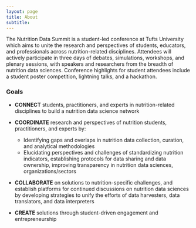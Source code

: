 ```yaml
---
layout: page
title: About 
subtitle: 
---
```


The Nutrition Data Summit is a student-led conference at Tufts University which aims to unite the research and perspectives of students, educators, and professionals across nutrition-related disciplines. Attendees will actively participate in three days of debates, simulations, workshops, and plenary sessions, with speakers and researchers from the breadth of nutrition data sciences. Conference highlights for student attendees include a student poster competition, lightning talks, and a hackathon.

### Goals

- <b>CONNECT</b> students, practitioners, and experts in nutrition-related disciplines to build a nutrition data science network

- <b>COORDINATE</b> research and perspectives of nutrition students, practitioners, and experts by:
    - Identifying gaps and overlaps in nutrition data collection, curation, and analytical methodologies 
    - Elucidating perspectives and challenges of standardizing nutrition indicators, establishing protocols for data sharing and data ownership, improving transparency in nutrition data sciences, organizations/sectors

- <b>COLLABORATE</b> on solutions to nutrition-specific challenges, and establish platforms for continued discussions on nutrition data sciences by developing strategies to unify the efforts of data harvesters, data translators, and data interpreters

- <b>CREATE</b> solutions through student-driven engagement and entrepreneurship
